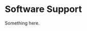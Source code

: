 [title]: # (Software Support)
[tags]: # (XXX)
[priority]: # (7256)
# Software Support
Something here.
